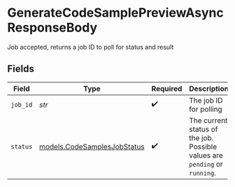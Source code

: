 # GenerateCodeSamplePreviewAsyncResponseBody

Job accepted, returns a job ID to poll for status and result


## Fields

| Field                                                                      | Type                                                                       | Required                                                                   | Description                                                                |
| -------------------------------------------------------------------------- | -------------------------------------------------------------------------- | -------------------------------------------------------------------------- | -------------------------------------------------------------------------- |
| `job_id`                                                                   | *str*                                                                      | :heavy_check_mark:                                                         | The job ID for polling                                                     |
| `status`                                                                   | [models.CodeSamplesJobStatus](../models/codesamplesjobstatus.md)           | :heavy_check_mark:                                                         | The current status of the job. Possible values are `pending` or `running`. |